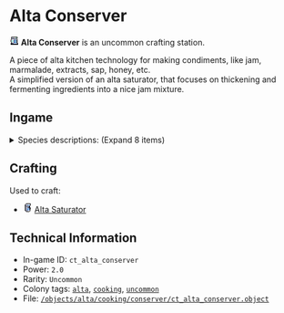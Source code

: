 # Alta Conserver

<img src="https://raw.githubusercontent.com/Ceterai/Enternia/main/objects/alta/cooking/conserver/icon.png" alt="Alta Conserver icon" loading="lazy" height="16px" width="auto" /> **Alta Conserver** is an uncommon crafting station.

A piece of alta kitchen technology for making condiments, like jam, marmalade, extracts, sap, honey, etc.  
A simplified version of an alta saturator, that focuses on thickening and fermenting ingredients into a nice jam mixture.

## Ingame

<details markdown="1"><summary>Species descriptions: (Expand 8 items)</summary>

- Alta: A conserver! I can thicken myself some jam in here!
- Apex: This machine produces different condiments.
- Avian: I like the smell of this.
- Floran: A sssmelly ssap machine.
- Glitch: Neutral. A marmalade machine.
- Human: Some tasty jam.
- Hylotl: A device for making various fillings.
- Novakid: Don't mind if I do!

</details>

## Crafting

Used to craft:

- <img src="https://raw.githubusercontent.com/Ceterai/Enternia/main/objects/alta/cooking/saturator/icon.png" alt="Alta Saturator icon" loading="lazy" height="16px" width="auto" /> [Alta Saturator](https://ceterai.github.io/MyEnternia/Wiki/AltaSaturator)

## Technical Information

- In-game ID: `ct_alta_conserver`
- Power: `2.0`
- Rarity: `Uncommon`
- Colony tags: [`alta`](https://ceterai.github.io/MyEnternia/Wiki/Tags/Alta), [`cooking`](https://ceterai.github.io/MyEnternia/Wiki/Tags/Cooking), [`uncommon`](https://ceterai.github.io/MyEnternia/Wiki/Tags/Uncommon)
- File: [`/objects/alta/cooking/conserver/ct_alta_conserver.object`](https://github.com/Ceterai/Enternia/blob/main/objects/alta/cooking/conserver/ct_alta_conserver.object)
